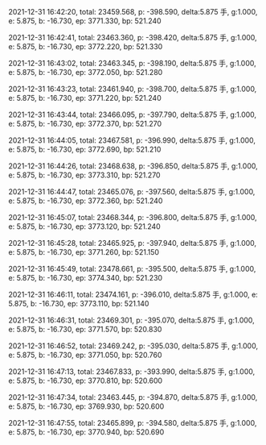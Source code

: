 2021-12-31 16:42:20, total: 23459.568, p: -398.590, delta:5.875 手, g:1.000, e: 5.875, b: -16.730, ep: 3771.330, bp: 521.240

2021-12-31 16:42:41, total: 23463.360, p: -398.420, delta:5.875 手, g:1.000, e: 5.875, b: -16.730, ep: 3772.220, bp: 521.330

2021-12-31 16:43:02, total: 23463.345, p: -398.190, delta:5.875 手, g:1.000, e: 5.875, b: -16.730, ep: 3772.050, bp: 521.280

2021-12-31 16:43:23, total: 23461.940, p: -398.700, delta:5.875 手, g:1.000, e: 5.875, b: -16.730, ep: 3771.220, bp: 521.240

2021-12-31 16:43:44, total: 23466.095, p: -397.790, delta:5.875 手, g:1.000, e: 5.875, b: -16.730, ep: 3772.370, bp: 521.270

2021-12-31 16:44:05, total: 23467.581, p: -396.990, delta:5.875 手, g:1.000, e: 5.875, b: -16.730, ep: 3772.690, bp: 521.210

2021-12-31 16:44:26, total: 23468.638, p: -396.850, delta:5.875 手, g:1.000, e: 5.875, b: -16.730, ep: 3773.310, bp: 521.270

2021-12-31 16:44:47, total: 23465.076, p: -397.560, delta:5.875 手, g:1.000, e: 5.875, b: -16.730, ep: 3772.360, bp: 521.240

2021-12-31 16:45:07, total: 23468.344, p: -396.800, delta:5.875 手, g:1.000, e: 5.875, b: -16.730, ep: 3773.120, bp: 521.240

2021-12-31 16:45:28, total: 23465.925, p: -397.940, delta:5.875 手, g:1.000, e: 5.875, b: -16.730, ep: 3771.260, bp: 521.150

2021-12-31 16:45:49, total: 23478.661, p: -395.500, delta:5.875 手, g:1.000, e: 5.875, b: -16.730, ep: 3774.340, bp: 521.230

2021-12-31 16:46:11, total: 23474.161, p: -396.010, delta:5.875 手, g:1.000, e: 5.875, b: -16.730, ep: 3773.110, bp: 521.140

2021-12-31 16:46:31, total: 23469.301, p: -395.070, delta:5.875 手, g:1.000, e: 5.875, b: -16.730, ep: 3771.570, bp: 520.830

2021-12-31 16:46:52, total: 23469.242, p: -395.030, delta:5.875 手, g:1.000, e: 5.875, b: -16.730, ep: 3771.050, bp: 520.760

2021-12-31 16:47:13, total: 23467.833, p: -393.990, delta:5.875 手, g:1.000, e: 5.875, b: -16.730, ep: 3770.810, bp: 520.600

2021-12-31 16:47:34, total: 23463.445, p: -394.870, delta:5.875 手, g:1.000, e: 5.875, b: -16.730, ep: 3769.930, bp: 520.600

2021-12-31 16:47:55, total: 23465.899, p: -394.580, delta:5.875 手, g:1.000, e: 5.875, b: -16.730, ep: 3770.940, bp: 520.690